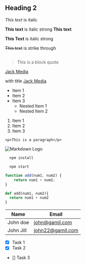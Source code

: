 ## Heading 2

<!-- Italics -->

_This text_ is italic

<!-- Strong -->

**This text** is italic strong **This text**

**This Text** is italic strong

<!-- Strike through -->

~~This text~~ is strike through

## <!-- Horizontal Rule-->

<!-- Blockquote -->

> This is a block quote

<!-- Links -->

[Jack Media](https://www.youtube.com)

with title
[Jack Media](https://www.youtube.com 'youtube')

<!-- UL -->

- Item 1
- Item 2
- Item 3
  - Nested Item 1
  - Nested Item 2

<!-- OL -->

1. Item 1
1. Item 2
1. Item 3

<!-- Inline Code Block -->

`<p>This is a paragraph</p>`

<!-- Images -->

![Markdown Logo](https://markdown-here.com/img/icon256.png)

<!-- Github Markdown -->

```bash
  npm install

  npm start
```

```javascript
function add(num1, num2) {
	return num1 + num2;
}
```

```python
def add(num1, num2){
  return num1 + num2
}
```

<!-- Tables -->

| Name      | Email            |
| --------- | ---------------- |
| John doe  | john@gamil.com   |
| John Jill | john22@gamil.com |

- [x] Task 1
- [x] Task 2
- [] Task 3
